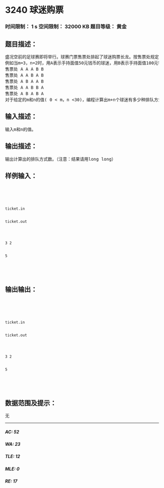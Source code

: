 # 3240 球迷购票   
### 时间限制： 1 s     空间限制： 32000 KB     题目等级： 黄金  
## 题目描述：  

<pre>
盛况空前的足球赛即将举行。球赛门票售票处排起了球迷购票长龙。按售票处规定，每位购票者限购一张门票，且每张票售价为50元。在排成长龙的球迷中有m个人手持面值50元的钱币，另有n个人手持面值100元的钱币。假设售票处在开始售票时没有零钱。试问这m+n个球迷有多少种排队方式可使售票处不致出现找不出钱的尴尬局面。
例如当m=3，n=2时，用A表示手持面值50元钱币的球迷，用B表示手持面值100元钱币的球迷，则最多可得到以下5组不同排队方式，使售票处不致出现找不出钱的尴尬局面。
售票处 A A A B B
售票处 A A B A B
售票处 A B A A B
售票处 A A B B A
售票处 A B A B A
对于给定的m和n的值( 0 < m，n <30)，编程计算出m+n个球迷有多少种排队方式可使售票处不致出现找不出钱的尴尬局面。
</pre>
  
  
## 输入描述：  

<pre>
输入m和n的值。
</pre>
  
  
## 输出描述：  

<pre>
输出计算出的排队方式数。（注意：结果请用long long）
</pre>
  
  
## 样例输入：  

<pre><code>




ticket.in


ticket.out




3 2


5




</code></pre>
  
  
## 输出输出：  

<pre><code>




ticket.in


ticket.out




3 2


5




</code></pre>
  
  
## 数据范围及提示：  

<pre>
无
</pre>
  
  
***  

##### AC: 52  
##### WA: 23  
##### TLE: 12  
##### MLE: 0  
##### RE: 17  
